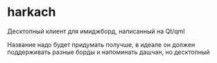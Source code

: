 # harkach

Десктопный клиент для имиджборд, написанный на Qt/qml

Название надо будет придумать получше, в идеале он должен поддерживать разные борды и напоминать дашчан, но десктопный
